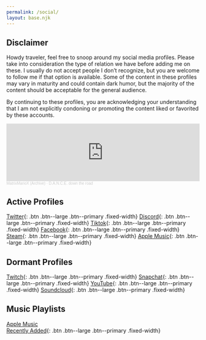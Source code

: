 ```yaml
---
permalink: /social/
layout: base.njk
---
```


## Disclaimer

Howdy traveler, feel free to snoop around my social media profiles. Please take into consideration the type of relation we have before adding me on these. I usually do not accept people I don’t recognize, but you are welcome to follow me if that option is available. Some of the content in these profiles may vary in maturity and could contain dark humor, but the majority of the content should be acceptable for the general audience.

By continuing to these profiles, you are acknowledging your understanding that I am not explicitly condoning or promoting the content liked or favorited by these accounts.


<div class="embed-responsive embed-responsive-21by9 py-5">
  <iframe class="embed-responsive embed-responsive-21by9" width="100%" height="150" scrolling="no" frameborder="no" allow="autoplay" src="https://w.soundcloud.com/player/?url=https%3A//api.soundcloud.com/tracks/220911467&color=%23ff5500&auto_play=false&hide_related=false&show_comments=true&show_user=true&show_reposts=false&show_teaser=true&visual=true"></iframe>
  <div style="font-size: 10px; color: #cccccc;line-break: anywhere;word-break: normal;overflow: hidden;white-space: nowrap;text-overflow: ellipsis; font-family: Interstate,Lucida Grande,Lucida Sans Unicode,Lucida Sans,Garuda,Verdana,Tahoma,sans-serif;font-weight: 100;"><a href="https://soundcloud.com/matrixmariox" title="MatrixMarioX (Archive)" target="_blank" style="color: #cccccc; text-decoration: none;">MatrixMarioX (Archive)</a> · <a href="https://soundcloud.com/matrixmariox/dance-down-the-road" title="D.A.N.C.E. down the road" target="_blank" style="color: #cccccc; text-decoration: none;">D.A.N.C.E. down the road</a></div>
</div> 


## Active Profiles

<style>
  .fixed-width {
    width: 200px;
    margin-right: 25px;
    margin-bottom: 25px;
}
</style>


[<i class="fab fa-twitter"></i> Twitter](https://twitter.com/0x4B3136){: .btn .btn--large .btn--primary .fixed-width}
[<i class="fab fa-discord"></i> Discord](#){: .btn .btn--large .btn--primary .fixed-width}
[<i class="fab fa-tiktok"></i> Tiktok](https://www.tiktok.com/@0x4b3136){: .btn .btn--large .btn--primary .fixed-width}
[<i class="fab fa-facebook"></i> Facebook](https://www.facebook.com/jadorno16){: .btn .btn--large .btn--primary .fixed-width}
[<i class="fab fa-steam"></i> Steam](https://steamcommunity.com/id/0x4B3136/){: .btn .btn--large .btn--primary .fixed-width}
[<i class="fab fa-apple"></i> Apple Music](https://music.apple.com/profile/0x4B3136){: .btn .btn--large .btn--primary .fixed-width}


## Dormant Profiles

[<i class="fab fa-twitch"></i> Twitch](https://www.twitch.tv/0x4b3136){: .btn .btn--large .btn--primary .fixed-width}
[<i class="fab fa-snapchat"></i> Snapchat](#){: .btn .btn--large .btn--primary .fixed-width}
[<i class="fab fa-youtube"></i> YouTube](https://www.youtube.com/user/Krispin16){: .btn .btn--large .btn--primary .fixed-width}
[<i class="fab fa-soundcloud"></i> Soundcloud](https://soundcloud.com/0x4b3136/likes){: .btn .btn--large .btn--primary .fixed-width}


## Music Playlists 


[<i class="fab fa-apple"></i> Apple Music<br />Recently Added](https://music.apple.com/us/playlist/pl.u-42PGTaByA3j){: .btn .btn--large .btn--primary .fixed-width}
